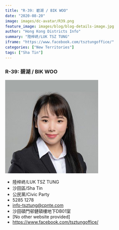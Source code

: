 ```yaml
---
title: "R-39: 碧湖 / BIK WOO"
date: "2020-08-20"
image: images/dc-avatar/R39.png
feature_image: images/blog/blog-details-image.jpg
author: "Hong Kong Districts Info"
summary: "陸梓峂/LUK TSZ TUNG"
iframe: "https://www.facebook.com/tsztungoffice/"
categories: ["New Territories"]
tags: ["Sha Tin"]
---
```


### R-39: 碧湖 / BIK WOO  
![](/images/dc-avatar/R39.png)  

 - 陸梓峂/LUK TSZ TUNG  
 - 沙田區/Sha Tin  
 - 公民黨/Civic Party  
 - 5285 1278  
 - info-tsztung@cpnte.com  
 - 沙田碩門邨健碩樓地下DB01室  
 - [No other website provided]  
 - https://www.facebook.com/tsztungoffice/
